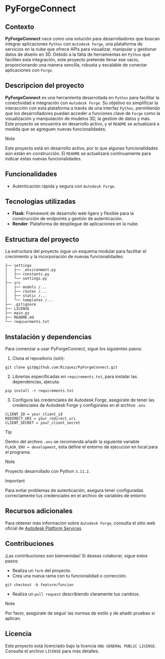 # PyForgeConnect

## Contexto
__PyForgeConnect__ nace como una solución para desarrolladores que buscan integrar aplicaciones `Python` con `Autodesk Forge`, una plataforma de servicios en la nube que ofrece APIs para visualizar, manipular y gestionar datos de diseño en 3D. Debido a la falta de herramientas en `Python` que faciliten esta integración, este proyecto pretende llenar ese vacío, proporcionando una manera sencilla, robusta y escalable de conectar aplicaciones con `Forge`.

## Descripcion del proyecto
__PyForgeConnect__ es una herramienta desarrollada en `Python` para facilitar la conectividad e integración con `Autodesk Forge`. Su objetivo es simplificar la interacción con esta plataforma a través de una interfaz `Python`, permitiendo que los desarrolladores puedan acceder a funciones clave de `Forge` como la visualización y manipulación de modelos 3D, la gestión de datos y más. Este proyecto se encuentra en desarrollo activo, y el `README` se actualizará a medida que se agreguen nuevas funcionalidades.

> [!NOTE]
> Este proyecto está en desarrollo activo, por lo que algunas funcionalidades aún están en construcción. El `README` se actualizará continuamente para indicar estas nuevas funcionalidades.

## Funcionalidades
- Autenticación rápida y segura con `Autodesk Forge`.
<!-- Estas funcionalidades están planificadas:
- Conexión simplificada a las APIs de `Forge`, permitiendo integrarse sin fricciones en otros proyectos de `Python`.
- Configuración flexible para una integración modular y fácil de personalizar.
- Funciones de manipulación y visualización de modelos 3D alojados en la nube.
- Opciones avanzadas para gestionar y almacenar datos de diseño y simulación.
- Soporte para tareas específicas en proyectos de ingeniería, arquitectura y manufactura.
-->

## Tecnologías utilizadas
- __Flask__: Framework de desarrollo web ligero y flexible para la construcción de endpoints y gestión de autenticación.
- __Render__: Plataforma de despliegue de aplicaciones en la nube.

## Estructura del proyecto
La estructura del proyecto sigue un esquema modular para facilitar el crecimiento y la incorporación de nuevas funcionalidades:
```
├── settings
│   ├── _environment.py 
│   ├── constants.py 
│   └── settings.py 
├── src
│   ├── models /...
│   ├── routes /...
│   ├── static /...
│   └── templates /...
├── .gitignore
├── LICENSE
├── main.py
├── README.md
└── requierments.txt
```

## Instalación y dependencias
Para comenzar a usar PyForgeConnect, sigue los siguientes pasos:

1. Clona el repositorio (ssh):
```
git clone git@github.com:Rizquez/PyForgeConnect.git
```

2. Librerías especificadas en `requirements.txt`, para instalar las dependencias, ejecuta:
```
pip install -r requirements.txt
```

3. Configura las credenciales de Autodesk Forge, asegúrate de tener las credenciales de Autodesk Forge y configúralas en el archivo `.env`
```
CLIENT_ID = your_client_id
REDIRECT_URI = your_redirect_uri
CLIENT_SECRET = your_client_secret
```

> [!TIP]
> Dentro del archivo `.env` se recomienda añadir la siguiente variable `FLASK_ENV = development`, esta define el entorno de ejecucion en local para el programa.

> [!NOTE]
> Proyecto desarrollado con Python `3.11.2`.

> [!IMPORTANT]
> Para evitar problemas de autenticación, asegura tener configuradas correctamente tus credenciales en el archivo de variables de entorno

## Recursos adicionales
Para obtener más información sobre `Autodesk Forge`, consulta el sitio web oficial de [Autodesk Platform Services](https://aps.autodesk.com/developer/documentation)

## Contribuciones
¡Las contribuciones son bienvenidas! Si deseas colaborar, sigue estos pasos:
- Realiza un `fork` del proyecto.
- Crea una nueva rama con tu funcionalidad o corrección.
```
git checkout -b feature/funcion
```
- Realiza un `pull request` describiendo claramente tus cambios.

> [!NOTE]
> Por favor, asegúrate de seguir las normas de estilo y de añadir pruebas si aplican.

## Licencia
Este proyecto está licenciado bajo la licencia `GNU GENERAL PUBLIC LICENSE`. Consulta el archivo `LICENSE` para más detalles.
